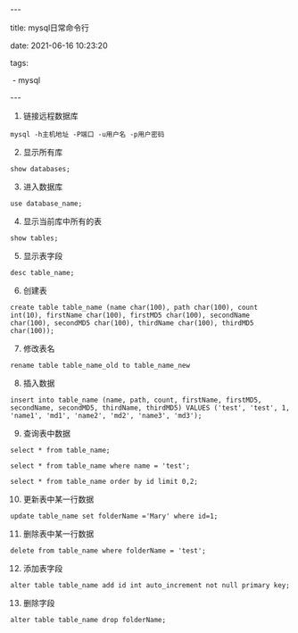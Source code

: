 \---

title: mysql日常命令行

date: 2021-06-16 10:23:20

tags:

​    \- mysql

\---



1. 链接远程数据库

`mysql -h主机地址 -P端口 -u用户名 -p用户密码`



2. 显示所有库

`show databases;`



3. 进入数据库

`use database_name;`



4. 显示当前库中所有的表

`show tables;`



5. 显示表字段

`desc table_name;`



6. 创建表

`create table table_name (name char(100), path char(100), count int(10), firstName char(100), firstMD5 char(100), secondName char(100), secondMD5 char(100), thirdName char(100), thirdMD5 char(100));`



7. 修改表名

`rename table table_name_old to table_name_new`



8. 插入数据

`insert into table_name (name, path, count, firstName, firstMD5, secondName, secondMD5, thirdName, thirdMD5) VALUES ('test', 'test', 1, 'name1', 'md1', 'name2', 'md2', 'name3', 'md3');`



9. 查询表中数据

  `select * from table_name;`

  `select * from table_name where name = 'test';`

  `select * from table_name order by id limit 0,2;`



10. 更新表中某一行数据

`update table_name set folderName ='Mary' where id=1;`



11. 删除表中某一行数据

`delete from table_name where folderName = 'test';`



12. 添加表字段

`alter table table_name add id int auto_increment not null primary key;`



13. 删除字段

`alter table table_name drop folderName;`